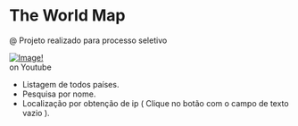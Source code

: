 # The World Map
@ Projeto realizado para processo seletivo  

[![Image!](https://user-images.githubusercontent.com/25700237/116011049-4c459380-a5f9-11eb-8aba-98caa7e9a0f7.png)](https://www.youtube.com/watch?v=2h0RhhukLWI)  
on Youtube

* Listagem de todos países.
* Pesquisa por nome.
* Localização por obtenção de ip ( Clique no botão com o campo de texto vazio ).
